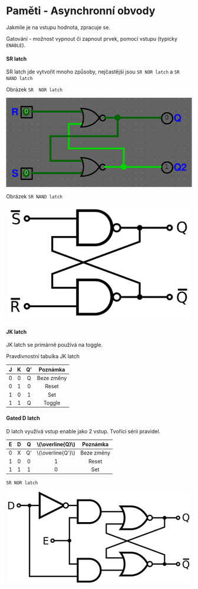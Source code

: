 # Paměti - Asynchronní obvody

Jakmile je na vstupu hodnota, zpracuje se.

Gatování - možnost vypnout či zapnout prvek, pomocí vstupu (typicky `ENABLE`).

#### SR latch

SR latch jde vytvořit mnoho způsoby, nejčastější jsou `SR NOR latch` a `SR NAND latch`

Obrázek `SR  NOR latch`

<img src="https://raw.githubusercontent.com/jaywor1/aps/main/obrazky/sr-latch.png">


Obrázek `SR NAND latch`

<img src="https://raw.githubusercontent.com/jaywor1/aps/main/obrazky/1024px-SR_Flip-flop_Diagram.svg.png" width="500px">

#### JK latch

JK latch se primárně používá na toggle.

Pravdivnostní tabulka JK latch

| J | K | Q' | Poznámka |
|:-:|:-:|:--:|:-------:|
| 0 | 0 | Q | Beze změny |
| 0 | 1 | 0 | Reset |
| 1 | 0 | 1 | Set |
| 1 | 1 | Q | Toggle |

#### Gated D latch

D latch využívá vstup enable jako 2 vstup. Tvořící sérii pravidel.

| E | D | Q | \\(\overline{Q}\\) | Poznámka |
|:-:|:-:|:-:|:--------------:|:--------:|
| 0 | X | Q' | \\(\overline{Q'}\\) | Beze změny |
| 1 | 0 | 0 | 1 | Reset |
| 1 | 1 | 1 | 0 | Set |

`SR NOR latch`

<img src="https://raw.githubusercontent.com/jaywor1/aps/main/obrazky/D-type_Transparent_Latch_(NOR).svg.png" width="500px">